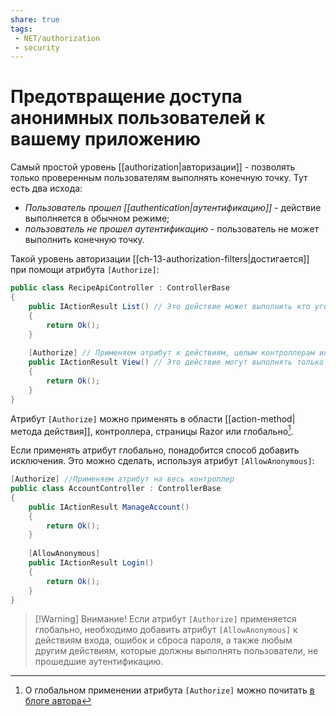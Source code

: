 ```yaml
---
share: true
tags:
 - NET/authorization
 - security
---
```

# Предотвращение доступа анонимных пользователей к вашему приложению
Самый простой уровень [[authorization|авторизации]] - позволять только проверенным пользователям выполнять конечную точку. Тут есть два исхода:
- *Пользователь прошел [[authentication|аутентификацию]]* - действие выполняется в обычном режиме;
- *пользователь не прошел аутентификацию* - пользователь не может выполнить конечную точку.

Такой уровень авторизации [[ch-13-authorization-filters|достигается]] при помощи атрибута `[Authorize]`:
```csharp
public class RecipeApiController : ControllerBase
{
	public IActionResult List() // Это действие может выполнить кто угодно
	{
		return Ok();
	}
	
	[Authorize] // Применяем атрибут к действиям, целым контроллерам или страницам
	public IActionResult View() // Это действие могут выполнять только прошедшие аутентификацию пользователи
	{
		return Ok();
	}
}
```
Атрибут `[Authorize]` можно применять в области [[action-method|метода действия]], контроллера, страницы Razor или глобально[^1].

Если применять атрибут глобально, понадобится способ добавить исключения. Это можно сделать, используя атрибут `[AllowAnonymous]`:
```csharp
[Authorize] //Применяем атрибут на весь контроллер
public class AccountController : ControllerBase
{
	public IActionResult ManageAccount()
	{
		return Ok();
	}
	
	[AllowAnonymous]
	public IActionResult Login()
	{
		return Ok();
	}
}
```

> [!Warning] Внимание!
> Если атрибут `[Authorize]` применяется глобально, необходимо добавить атрибут `[AllowAnonymous]` к действиям входа, ошибок и сброса пароля, а также любым другим действиям, которые должны выполнять пользователи, не прошедшие аутентификацию.

[^1]: О глобальном применении атрибута `[Authorize]` можно почитать [в блоге автора](https://andrewlock.net/setting-global-authorization-policies-using-the-defaultpolicy-and-the-fallbackpolicy-in-aspnet-core-3/)